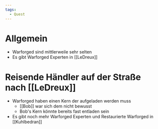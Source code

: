 ```yaml
---
tags:
  - Quest
---
```


# Allgemein
- Warforged sind mittlerweile sehr selten
- Es gibt Warforged Experten in [[LeDreux]]
# Reisende Händler auf der Straße nach [[LeDreux]] 
- Warforged haben einen Kern der aufgeladen werden muss
	- [[Bob]] war sich dem nicht bewusst
	- Bob's Kern könnte bereits fast entladen sein
- Es gibt noch mehr Warforged Experten und Restaurierte Warforged in [[Kuhlbedran]]